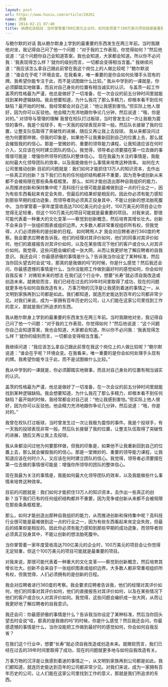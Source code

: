 ```yaml
---
layout: post
url: https://www.huxiu.com/article/28261
name: 虎嗅
time: 2014-02-21 07:40
title: 纳德拉谈挑战：当你掌管着700亿美元企业时，如何发现某个100万美元项目就是最重要的未来？
---
```

与鲍尔默的对话 我从鲍尔默身上学到的最重要的东西发生在两三年前。当时我跟他对坐，我记得自己问了他一个问题：“对于我的工作表现，你觉得如何？”然后他说道：“这个问题你自己会知道答案，我也会知道，大家都会知道。所以你不必问我：‘我表现得怎么样？’就你的级别而言，一切都会变得相当含蓄。” 我继续问道：“我应该怎么拿自己跟此前曾在我这个岗位上的人做比较呢？”鲍尔默说道：“谁会在乎呢？环境会变。在我看来，唯一重要的是你会如何处理手头现有的牌。我希望你能专注于此，而不是试图做什么比较。” 我从中学到的一课就是，你必须脚踏实地做事，而且对自己身处的位置有相当诚实的认识。 与盖茨一起工作 盖茨的性格最为严谨，他总是做好了一切准备，在一次会议的前五分钟时间里就能找到某种逻辑缺陷。我会想要知道，为什么我花了那么多精力，却根本看不到任何缺陷？最开始的时候，我经常都会对自己说：“他让我感到害怕。”但实际上他人很好，因为你可以反驳他。他会精力充沛地跟你争论几分钟，然后说道：“哦，你是对的。” 对领导与管理的理解 我曾在校队打过板球，当时曾发生过一次让我极为震惊的事件。我是个投球手，有一天我的投球表现非常一般。然后队长接替了我的位置，让整支队伍取得了突破性的进展，随后又再让我上去投球。 我从来都没问过他为何要那样做，但我的印象是，如果他不让我重新回到自己的位置上去，那么就会摧毁我的的信心。那是一堂微妙的、重要的领导能力课程，让我知道应该在何时介入，又应该在何时建立团队的信心。我觉得，领导者必须要摆在第一位去做的事情很可能是：增强你所领导的团队的整体信心。 现在我最为关注的事情是，我能如何最大化领导团队的效率，以及我能做些什么事情来培育这种效率。 如何在大公司里推动创新 目前的问题就是：我们如何才能抓住13万人的知识资本，去作出一些真正的创新？当下我们已有的任何组织结构都并不重要，因为竞争或创新从来都不会被局限在那些条条框框里。 那么，如何才能创造出那种自我组织的能力，从而推进创新和保持集中呢？高科技行业很可能是最难做到这一点的行业之一，因为有些东西看起来肯定会失败，但最后的结果却是相反的。因此你必须有能力感知到那些早期的成功迹象，而领导者则必须真正投身其中，不能让创新的想法胎死腹中。 当你掌管着一家年度营收高达700亿美元的企业时，100万美元的项目会让你觉得无足轻重，但这个100万美元的项目可能就是最重要的项目。 对我来说，那很可能代表着一种重大的文化变革——察觉到创新概念，然后培育其增长壮大。创新不会来自于一张组织图表或组织边界。大多数人都非常重视组织所有权，但我觉得，人们必须拥有的是创新的日程。 如何聘用人才 我会对应聘者进行360度的考察。我会要求应聘者告诉我，他们的经理对其评价如何，他们的同事对其评价如何，他们的直接报告对其评价如何，以及在某些情况下他们的客户或合伙人对其评价如何。我觉得，这些问题会编织成一张大网，从而让我更好地了解应聘者的自我意识。 我还会问：你最感骄傲的事情是什么？告诉我当你设定了某种标准，然后当你回头望去时会说“哇，那真的是我做的吗”的时候，你是什么感觉？然后我还会问，你最感遗憾的事情是什么，当你没能把工作做到最好时的感觉如何，你会如何自我反省？ 对微软未来的想法 在我们这个行业中，想要“长寿”就必须自我改造或创造未来。就微软而言，我们已经在过去的39年时间里取得了成功，现在的问题就更多地与如何自我改造有关。 万事万物的沉浮是让我感到着迷的事情之一，从文明到家族再到公司都是如此。我们都知道，就连历史能达到百年的公司都非常少见。对我们来说，成为一家拥有百年历史的公司，让人们能在这家公司里找到工作的意义，那就是我们所追求的东西。

我从鲍尔默身上学到的最重要的东西发生在两三年前。当时我跟他对坐，我记得自己问了他一个问题：“对于我的工作表现，你觉得如何？”然后他说道：“这个问题你自己会知道答案，我也会知道，大家都会知道。所以你不必问我：‘我表现得怎么样？’就你的级别而言，一切都会变得相当含蓄。”

我继续问道：“我应该怎么拿自己跟此前曾在我这个岗位上的人做比较呢？”鲍尔默说道：“谁会在乎呢？环境会变。在我看来，唯一重要的是你会如何处理手头现有的牌。我希望你能专注于此，而不是试图做什么比较。”

我从中学到的一课就是，你必须脚踏实地做事，而且对自己身处的位置有相当诚实的认识。

盖茨的性格最为严谨，他总是做好了一切准备，在一次会议的前五分钟时间里就能找到某种逻辑缺陷。我会想要知道，为什么我花了那么多精力，却根本看不到任何缺陷？最开始的时候，我经常都会对自己说：“他让我感到害怕。”但实际上他人很好，因为你可以反驳他。他会精力充沛地跟你争论几分钟，然后说道：“哦，你是对的。”

我曾在校队打过板球，当时曾发生过一次让我极为震惊的事件。我是个投球手，有一天我的投球表现非常一般。然后队长接替了我的位置，让整支队伍取得了突破性的进展，随后又再让我上去投球。

我从来都没问过他为何要那样做，但我的印象是，如果他不让我重新回到自己的位置上去，那么就会摧毁我的的信心。那是一堂微妙的、重要的领导能力课程，让我知道应该在何时介入，又应该在何时建立团队的信心。我觉得，领导者必须要摆在第一位去做的事情很可能是：增强你所领导的团队的整体信心。

现在我最为关注的事情是，我能如何最大化领导团队的效率，以及我能做些什么事情来培育这种效率。

目前的问题就是：我们如何才能抓住13万人的知识资本，去作出一些真正的创新？当下我们已有的任何组织结构都并不重要，因为竞争或创新从来都不会被局限在那些条条框框里。

那么，如何才能创造出那种自我组织的能力，从而推进创新和保持集中呢？高科技行业很可能是最难做到这一点的行业之一，因为有些东西看起来肯定会失败，但最后的结果却是相反的。因此你必须有能力感知到那些早期的成功迹象，而领导者则必须真正投身其中，不能让创新的想法胎死腹中。

当你掌管着一家年度营收高达700亿美元的企业时，100万美元的项目会让你觉得无足轻重，但这个100万美元的项目可能就是最重要的项目。

对我来说，那很可能代表着一种重大的文化变革——察觉到创新概念，然后培育其增长壮大。创新不会来自于一张组织图表或组织边界。大多数人都非常重视组织所有权，但我觉得，人们必须拥有的是创新的日程。

我会对应聘者进行360度的考察。我会要求应聘者告诉我，他们的经理对其评价如何，他们的同事对其评价如何，他们的直接报告对其评价如何，以及在某些情况下他们的客户或合伙人对其评价如何。我觉得，这些问题会编织成一张大网，从而让我更好地了解应聘者的自我意识。

我还会问：你最感骄傲的事情是什么？告诉我当你设定了某种标准，然后当你回头望去时会说“哇，那真的是我做的吗”的时候，你是什么感觉？然后我还会问，你最感遗憾的事情是什么，当你没能把工作做到最好时的感觉如何，你会如何自我反省？

在我们这个行业中，想要“长寿”就必须自我改造或创造未来。就微软而言，我们已经在过去的39年时间里取得了成功，现在的问题就更多地与如何自我改造有关。

万事万物的沉浮是让我感到着迷的事情之一，从文明到家族再到公司都是如此。我们都知道，就连历史能达到百年的公司都非常少见。对我们来说，成为一家拥有百年历史的公司，让人们能在这家公司里找到工作的意义，那就是我们所追求的东西。

